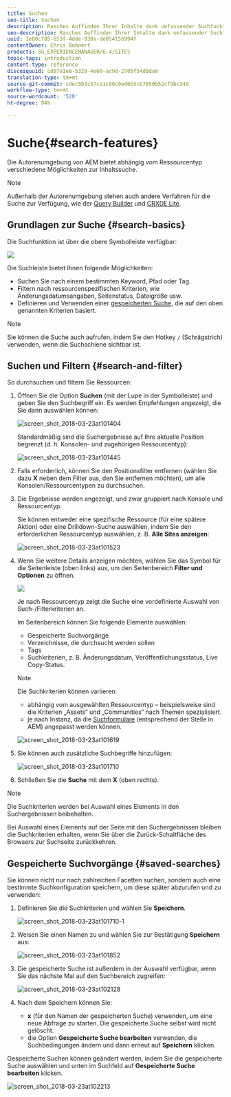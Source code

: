 ```yaml
---
title: Suchen
seo-title: Suchen
description: Rasches Auffinden Ihrer Inhalte dank umfassender Suchfunktionen
seo-description: Rasches Auffinden Ihrer Inhalte dank umfassender Suchfunktionen
uuid: 1e80cf85-653f-4dde-930a-de05415b994f
contentOwner: Chris Bohnert
products: SG_EXPERIENCEMANAGER/6.4/SITES
topic-tags: introduction
content-type: reference
discoiquuid: cd87e1e8-5329-4e60-ac9d-2705f54d0da6
translation-type: tm+mt
source-git-commit: cdec5b3c57ce1c80c0ed6b5cb7650b52cf9bc340
workflow-type: tm+mt
source-wordcount: '520'
ht-degree: 94%

---
```



# Suche{#search-features}

Die Autorenumgebung von AEM bietet abhängig vom Ressourcentyp verschiedene Möglichkeiten zur Inhaltssuche.

>[!NOTE]
>
>Außerhalb der Autorenumgebung stehen auch andere Verfahren für die Suche zur Verfügung, wie der [Query Builder](/help/sites-developing/querybuilder-api.md) und [CRXDE Lite](/help/sites-developing/developing-with-crxde-lite.md).

## Grundlagen zur Suche {#search-basics}

Die Suchfunktion ist über die obere Symbolleiste verfügbar:

![](do-not-localize/chlimage_1-17.png)

Die Suchleiste bietet Ihnen folgende Möglichkeiten:

* Suchen Sie nach einem bestimmten Keyword, Pfad oder Tag.
* Filtern nach ressourcenspezifischen Kriterien, wie Änderungsdatumsangaben, Seitenstatus, Dateigröße usw.
* Definieren und Verwenden einer [gespeicherten Suche](#saved-searches), die auf den oben genannten Kriterien basiert.

>[!NOTE]
>
>Sie können die Suche auch aufrufen, indem Sie den Hotkey `/` (Schrägstrich) verwenden, wenn die Suchschiene sichtbar ist.

## Suchen und Filtern {#search-and-filter}

So durchsuchen und filtern Sie Ressourcen: 

1. Öffnen Sie die Option **Suchen** (mit der Lupe in der Symbolleiste) und geben Sie den Suchbegriff ein. Es werden Empfehlungen angezeigt, die Sie dann auswählen können:

   ![screen_shot_2018-03-23at101404](assets/screen_shot_2018-03-23at101404.png)

   Standardmäßig sind die Suchergebnisse auf Ihre aktuelle Position begrenzt (d. h. Konsolen- und zugehörigen Ressourcentyp):

   ![screen_shot_2018-03-23at101445](assets/screen_shot_2018-03-23at101445.png)

1. Falls erforderlich, können Sie den Positionsfilter entfernen (wählen Sie dazu **X** neben dem Filter aus, den Sie entfernen möchten), um alle Konsolen/Ressourcentypen zu durchsuchen.
1. Die Ergebnisse werden angezeigt, und zwar gruppiert nach Konsole und Ressourcentyp.

   Sie können entweder eine spezifische Ressource (für eine spätere Aktion) oder eine Drilldown-Suche auswählen, indem Sie den erforderlichen Ressourcentyp auswählen, z. B. **Alle Sites anzeigen**: 

   ![screen_shot_2018-03-23at101523](assets/screen_shot_2018-03-23at101523.png)

1. Wenn Sie weitere Details anzeigen möchten, wählen Sie das Symbol für die Seitenleiste (oben links) aus, um den Seitenbereich **Filter und Optionen** zu öffnen.

   ![](do-not-localize/screen_shot_2018-03-23at101542.png)

   Je nach Ressourcentyp zeigt die Suche eine vordefinierte Auswahl von Such-/Filterkriterien an.

   Im Seitenbereich können Sie folgende Elemente auswählen:

   * Gespeicherte Suchvorgänge
   * Verzeichnisse, die durchsucht werden sollen
   * Tags
   * Suchkriterien, z. B. Änderungsdatum, Veröffentlichungsstatus, Live Copy-Status. 

   >[!NOTE]
   >
   >Die Suchkriterien können variieren:
   >
   >* abhängig vom ausgewählten Ressourcentyp – beispielsweise sind die Kriterien „Assets“ und „Communities“ nach Themen spezialisiert.
   >* je nach Instanz, da die [Suchformulare](/help/sites-administering/search-forms.md) (entsprechend der Stelle in AEM) angepasst werden können.


   ![screen_shot_2018-03-23at101619](assets/screen_shot_2018-03-23at101619.png)

1. Sie können auch zusätzliche Suchbegriffe hinzufügen:

   ![screen_shot_2018-03-23at101710](assets/screen_shot_2018-03-23at101710.png)

1. Schließen Sie die **Suche** mit dem **X** (oben rechts).

>[!NOTE]
>
>Die Suchkriterien werden bei Auswahl eines Elements in den Suchergebnissen beibehalten.
>
>Bei Auswahl eines Elements auf der Seite mit den Suchergebnissen bleiben die Suchkriterien erhalten, wenn Sie über die Zurück-Schaltfläche des Browsers zur Suchseite zurückkehren.

## Gespeicherte Suchvorgänge {#saved-searches}

Sie können nicht nur nach zahlreichen Facetten suchen, sondern auch eine bestimmte Suchkonfiguration speichern, um diese später abzurufen und zu verwenden:

1. Definieren Sie die Suchkriterien und wählen Sie **Speichern**.

   ![screen_shot_2018-03-23at101710-1](assets/screen_shot_2018-03-23at101710-1.png)

1. Weisen Sie einen Namen zu und wählen Sie zur Bestätigung **Speichern** aus:

   ![screen_shot_2018-03-23at101852](assets/screen_shot_2018-03-23at101852.png)

1. Die gespeicherte Suche ist außerdem in der Auswahl verfügbar, wenn Sie das nächste Mal auf den Suchbereich zugreifen:

   ![screen_shot_2018-03-23at102128](assets/screen_shot_2018-03-23at102128.png)

1. Nach dem Speichern können Sie:

   * **x** (für den Namen der gespeicherten Suche) verwenden, um eine neue Abfrage zu starten. Die gespeicherte Suche selbst wird nicht gelöscht.
   * die Option **Gespeicherte Suche bearbeiten** verwenden, die Suchbedingungen ändern und dann erneut auf **Speichern** klicken.

Gespeicherte Suchen können geändert werden, indem Sie die gespeicherte Suche auswählen und unten im Suchfeld auf **Gespeicherte Suche bearbeiten** klicken.

![screen_shot_2018-03-23at102213](assets/screen_shot_2018-03-23at102213.png)

